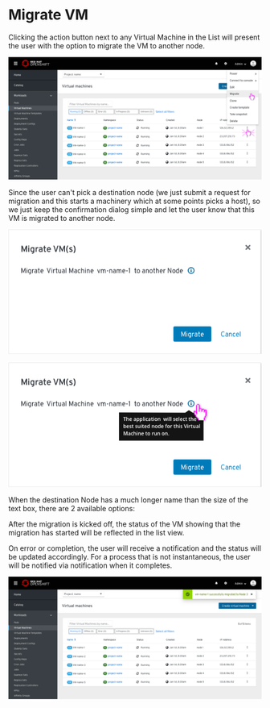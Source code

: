 # Migrate VM

Clicking the action button next to any Virtual Machine in the List will present the user with the option to migrate the VM to another node.

![Selecting a VM](img/1-0-list.png)

Since the user can't pick a destination node (we just submit a request for migration and this starts a machinery which at some points picks a host), so we just keep the confirmation dialog simple and let the user know that this VM is migrated to another node.

![Modal migrate](img/1-2-modal-migrate.png)

![Modal view](img/1-1-modal-info.png)

When the destination Node has a much longer name than the size of the text box, there are 2 available options:

 After the migration is kicked off, the status of the VM showing that the migration has started will be reflected in the list view.

On error or completion, the user will receive a notification and the status will be updated accordingly.
For a process that is not instantaneous, the user will be notified via notification when it completes.

![Modal view](img/1-4-list-notification-completed.png)
